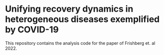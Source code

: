 # Unifying recovery dynamics in heterogeneous diseases exemplified by COVID-19
This repository contains the analysis code for the paper of Frishberg et. al 2022.

